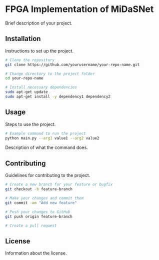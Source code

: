 # FPGA Implementation of MiDaSNet

Brief description of your project.

## Installation

Instructions to set up the project.

```bash
# Clone the repository
git clone https://github.com/yourusername/your-repo-name.git

# Change directory to the project folder
cd your-repo-name

# Install necessary dependencies
sudo apt-get update
sudo apt-get install -y dependency1 dependency2
```

## Usage

Steps to use the project.

```bash
# Example command to run the project
python main.py --arg1 value1 --arg2 value2
```

Description of what the command does.

## Contributing

Guidelines for contributing to the project.

```bash
# Create a new branch for your feature or bugfix
git checkout -b feature-branch

# Make your changes and commit them
git commit -am "Add new feature"

# Push your changes to GitHub
git push origin feature-branch

# Create a pull request
```

## License

Information about the license.

